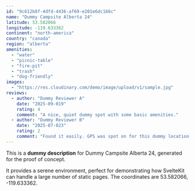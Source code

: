 ```yaml
---
id: "9c612b8f-4dfd-4436-af69-e201e6dc166c"
name: "Dummy Campsite Alberta 24"
latitude: 53.582066
longitude: -119.633362
continent: "north-america"
country: "canada"
region: "alberta"
amenities:
  - "water"
  - "picnic-table"
  - "fire-pit"
  - "trash"
  - "dog-friendly"
images:
  - "https://res.cloudinary.com/demo/image/upload/v1/sample.jpg"
reviews:
  - author: "Dummy Reviewer A"
    date: "2025-09-019"
    rating: 4
    comment: "A nice, quiet dummy spot with some basic amenities."
  - author: "Dummy Reviewer B"
    date: "2025-07-023"
    rating: 2
    comment: "Found it easily. GPS was spot on for this dummy location."
---
```


This is a **dummy description** for Dummy Campsite Alberta 24, generated for the proof of concept.

It provides a serene environment, perfect for demonstrating how SvelteKit can handle a large number of static pages. The coordinates are 53.582066, -119.633362.
